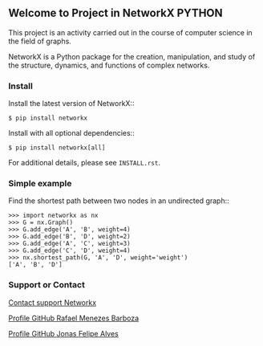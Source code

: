 ## Welcome to Project in NetworkX PYTHON
This project is an activity carried out in the course of computer science in the field of graphs.

NetworkX is a Python package for the creation, manipulation, and study of the structure, dynamics, and functions of complex networks.

### Install
Install the latest version of NetworkX::

    $ pip install networkx

Install with all optional dependencies::

    $ pip install networkx[all]

For additional details, please see `INSTALL.rst`.

### Simple example

Find the shortest path between two nodes in an undirected graph::

    >>> import networkx as nx
    >>> G = nx.Graph()
    >>> G.add_edge('A', 'B', weight=4)
    >>> G.add_edge('B', 'D', weight=2)
    >>> G.add_edge('A', 'C', weight=3)
    >>> G.add_edge('C', 'D', weight=4)
    >>> nx.shortest_path(G, 'A', 'D', weight='weight')
    ['A', 'B', 'D']

### Support or Contact

[Contact support Networkx](https://networkx.github.io/)

[Profile GitHub Rafael Menezes Barboza](https://github.com/rmmenezes)

[Profile GitHub Jonas Felipe Alves](https://github.com/jonfel)
